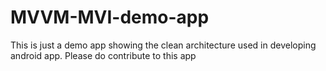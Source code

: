 # MVVM-MVI-demo-app
This is just  a demo app showing the clean architecture used in developing android app. 
Please do contribute to this app

